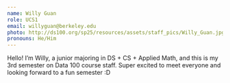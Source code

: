 ```yaml
---
name: Willy Guan
role: UCS1
email: willyguan@berkeley.edu
photo: http://ds100.org/sp25/resources/assets/staff_pics/Willy_Guan.jpg
pronouns: He/Him
---
```

Hello! I’m Willy, a junior majoring in DS + CS + Applied Math, and this is my 3rd semester on Data 100 course staff. Super excited to meet everyone and looking forward to a fun semester :D